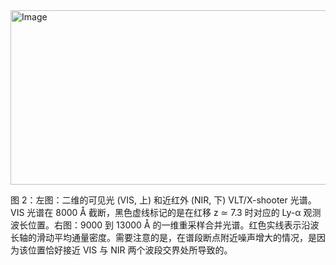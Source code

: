 <img width="649" height="279" alt="Image" src="https://github.com/user-attachments/assets/1658a2e1-a225-4fb4-9ee5-759539df6ae8" />


图 2：左图：二维的可见光 (VIS, 上) 和近红外 (NIR, 下) VLT/X-shooter 光谱。VIS 光谱在 8000 Å 截断，黑色虚线标记的是在红移 z ≃ 7.3 时对应的 Ly-α 观测波长位置。右图：9000 到 13000 Å 的一维重采样合并光谱。红色实线表示沿波长轴的滑动平均通量密度。需要注意的是，在谱段断点附近噪声增大的情况，是因为该位置恰好接近 VIS 与 NIR 两个波段交界处所导致的。